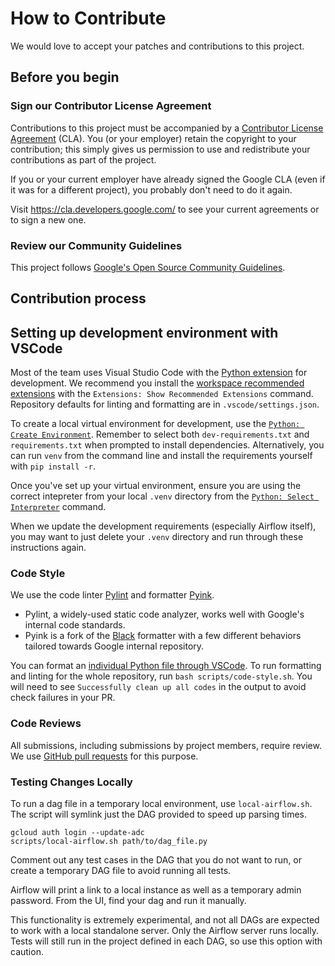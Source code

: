 # How to Contribute

We would love to accept your patches and contributions to this project.

## Before you begin

### Sign our Contributor License Agreement

Contributions to this project must be accompanied by a
[Contributor License Agreement](https://cla.developers.google.com/about) (CLA).
You (or your employer) retain the copyright to your contribution; this simply
gives us permission to use and redistribute your contributions as part of the
project.

If you or your current employer have already signed the Google CLA (even if it
was for a different project), you probably don't need to do it again.

Visit <https://cla.developers.google.com/> to see your current agreements or to
sign a new one.

### Review our Community Guidelines

This project follows [Google's Open Source Community
Guidelines](https://opensource.google/conduct/).

## Contribution process

## Setting up development environment with VSCode

Most of the team uses Visual Studio Code with the [Python extension](https://marketplace.visualstudio.com/items?itemName=ms-python.python) for development. We recommend you install the [workspace recommended extensions](https://code.visualstudio.com/docs/editor/extension-marketplace#_workspace-recommended-extensions) with the `Extensions: Show Recommended Extensions` command. Repository defaults for linting and formatting are in `.vscode/settings.json`.

To create a local virtual environment for development, use the [`Python: Create Environment`](https://code.visualstudio.com/docs/python/environments#_using-the-create-environment-command). Remember to select both `dev-requirements.txt` and `requirements.txt` when prompted to install dependencies. Alternatively, you can run `venv` from the command line and install the requirements yourself with `pip install -r`.

Once you've set up your virtual environment, ensure you are using the correct intepreter from your local `.venv` directory from the [`Python: Select Interpreter`](https://code.visualstudio.com/docs/python/environments#_select-and-activate-an-environment) command.

When we update the development requirements (especially Airflow itself), you may want to just delete your `.venv` directory and run through these instructions again.

### Code Style

We use the code linter [Pylint](https://github.com/pylint-dev/pylint) and formatter [Pyink](https://github.com/google/pyink).

* Pylint, a widely-used static code analyzer, works well with Google's internal code standards.
* Pyink is a fork of the [Black](https://github.com/psf/black) formatter with a few different behaviors tailored towards Google internal repository.

You can format an [individual Python file through VSCode](https://code.visualstudio.com/docs/python/formatting#_format-your-code). To run formatting and linting for the whole repository, run `bash scripts/code-style.sh`. You will need to see `Successfully clean up all codes` in the output to avoid check failures in your PR.

### Code Reviews

All submissions, including submissions by project members, require review. We
use [GitHub pull requests](https://docs.github.com/articles/about-pull-requests)
for this purpose.

### Testing Changes Locally

To run a dag file in a temporary local environment, use `local-airflow.sh`. The script will symlink just the DAG provided to speed up parsing times.

```
gcloud auth login --update-adc
scripts/local-airflow.sh path/to/dag_file.py
```

Comment out any test cases in the DAG that you do not want to run, or create a temporary DAG file to avoid running all tests.

Airflow will print a link to a local instance as well as a temporary admin password. From the UI, find your dag and run it manually.

This functionality is extremely experimental, and not all DAGs are expected to work with a local standalone server. Only the Airflow server runs locally. Tests will still run in the project defined in each DAG, so use this option with caution.
